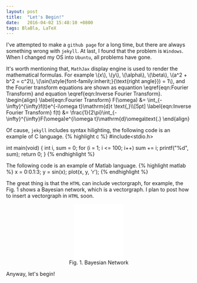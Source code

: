 ```yaml
---
layout: post
title:  "Let's Begin!"
date:   2016-04-02 15:48:10 +0800
tags: BlaBla, LaTeX
---
```

I've attempted to make a `github page` for a long time, but there are always something wrong with `jekyll`. At last, I found that the problem is `Windows`. When I changed my OS into `Ubuntu`, all problems have gone.

It's worth mentioning that, `MathJax` display engine is used to render the mathematical formulas. For example \\(x\\), \\(y\\), \\(\alpha\\), \\(\beta\\), \\(a^2 + b^2 = c^2\\), \\(\sin(\style{font-family:inherit;}{\text{right angle}}) = 1\\), and the Fourier transform equations are shown as equantion \eqref{eqn:Fourier Transform} and equation \eqref{eqn:Inverse Fourier Transform}.
\begin{align}
    \label{eqn:Fourier Transform}
    F(\omega) &= \int_{-\infty}^{\infty}f(t)e^{-i\omega t}\mathrm{d}t \text{,}\\\\[5pt]
    \label{eqn:Inverse Fourier Transform}
    f(t) &= \frac{1}{2\pi}\int_{-\infty}^{\infty}F(\omega)e^{i\omega t}\mathrm{d}\omega\text{.}
\end{align}

Of cause, `jekyll` includes syntax hilighting, the following code is an example of C language.
{% highlight c %}
#include<stdio.h>

int main(void)
{
    int i, sum = 0;
    for (i = 1; i <= 100; i++)
        sum += i;
    printf("%d", sum);
    return 0;
}
{% endhighlight %}

The following code is an example of Matlab language. 
{% highlight matlab %}
x = 0:0.1:3;
y = sin(x);
plot(x, y, 'r');
{% endhighlight %}

The great thing is that the `HTML` can include vectorgraph, for example, the Fig. 1 shows a Bayesian network, which is a vectorgraph. I plan to post how to insert a vectorgraph in `HTML` soon.
<div align="center">
<embed src = "/figures/SVG.Test.Figure.svg" width = "135pt"><br>
<figcaption>Fig. 1. Bayesian Network</figcaption>
</div>

Anyway, let's begin!


